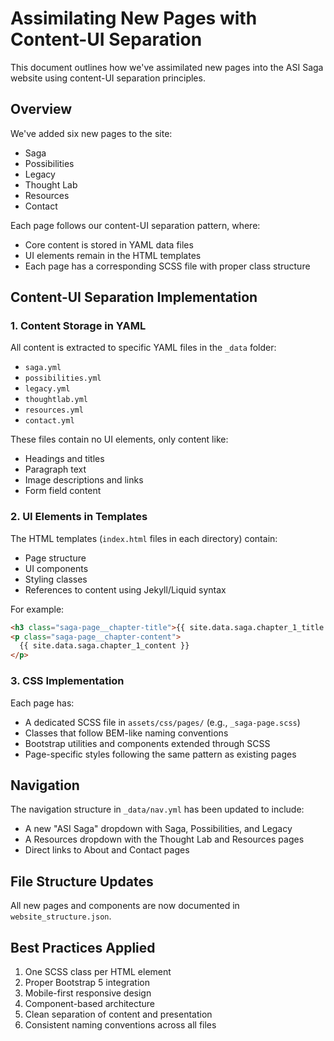 # Assimilating New Pages with Content-UI Separation

This document outlines how we've assimilated new pages into the ASI Saga website using content-UI separation principles.

## Overview

We've added six new pages to the site:
- Saga
- Possibilities
- Legacy
- Thought Lab
- Resources
- Contact

Each page follows our content-UI separation pattern, where:
- Core content is stored in YAML data files
- UI elements remain in the HTML templates
- Each page has a corresponding SCSS file with proper class structure

## Content-UI Separation Implementation

### 1. Content Storage in YAML

All content is extracted to specific YAML files in the `_data` folder:
- `saga.yml`
- `possibilities.yml`
- `legacy.yml`
- `thoughtlab.yml`
- `resources.yml`
- `contact.yml`

These files contain no UI elements, only content like:
- Headings and titles
- Paragraph text
- Image descriptions and links
- Form field content

### 2. UI Elements in Templates

The HTML templates (`index.html` files in each directory) contain:
- Page structure
- UI components
- Styling classes
- References to content using Jekyll/Liquid syntax

For example:
```html
<h3 class="saga-page__chapter-title">{{ site.data.saga.chapter_1_title }}</h3>
<p class="saga-page__chapter-content">
  {{ site.data.saga.chapter_1_content }}
</p>
```

### 3. CSS Implementation

Each page has:
- A dedicated SCSS file in `assets/css/pages/` (e.g., `_saga-page.scss`)
- Classes that follow BEM-like naming conventions
- Bootstrap utilities and components extended through SCSS
- Page-specific styles following the same pattern as existing pages

## Navigation

The navigation structure in `_data/nav.yml` has been updated to include:
- A new "ASI Saga" dropdown with Saga, Possibilities, and Legacy
- A Resources dropdown with the Thought Lab and Resources pages
- Direct links to About and Contact pages

## File Structure Updates

All new pages and components are now documented in `website_structure.json`.

## Best Practices Applied

1. One SCSS class per HTML element
2. Proper Bootstrap 5 integration
3. Mobile-first responsive design
4. Component-based architecture
5. Clean separation of content and presentation
6. Consistent naming conventions across all files
